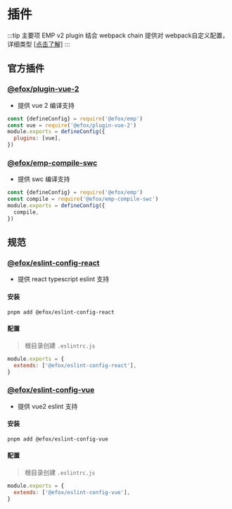 # 插件
:::tip 主要项
EMP v2 plugin 结合 webpack chain 提供对 webpack自定义配置，详细类型 [[点击了解]](https://github.com/efoxTeam/emp/blob/26c89aa3fc5494f274a714b6b09844b66b5e1237/packages/emp/src/config/plugins.ts#L9)
:::

## 官方插件

### [@efox/plugin-vue-2](https://github.com/efoxTeam/emp/tree/next/packages/plugin-vue-2)
+ 提供 vue 2 编译支持
```js
const {defineConfig} = require('@efox/emp')
const vue = require('@efox/plugin-vue-2')
module.exports = defineConfig({
  plugins: [vue],
})
```

### [@efox/emp-compile-swc](https://github.com/efoxTeam/emp/tree/next/packages/compile-swc)
+ 提供 swc 编译支持
```js
const {defineConfig} = require('@efox/emp')
const compile = require('@efox/emp-compile-swc')
module.exports = defineConfig({
  compile,
})
```

## 规范
### [@efox/eslint-config-react](https://github.com/efoxTeam/emp/tree/next/packages/eslint-config-react)
+ 提供 react typescript eslint 支持
#### 安装
```
pnpm add @efox/eslint-config-react
```
#### 配置
> 根目录创建 `.eslintrc.js`
```js
module.exports = {
  extends: ['@efox/eslint-config-react'],
}
```

### [@efox/eslint-config-vue](https://github.com/efoxTeam/emp/tree/next/packages/eslint-config-vue)
+ 提供 vue2 eslint 支持
#### 安装
```
pnpm add @efox/eslint-config-vue
```
#### 配置
> 根目录创建 `.eslintrc.js`
```js
module.exports = {
  extends: ['@efox/eslint-config-vue'],
}
```
